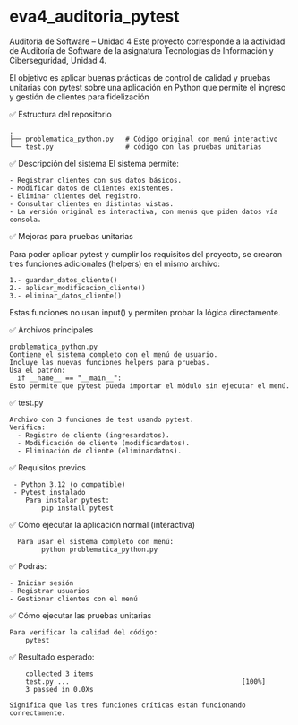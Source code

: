 # eva4_auditoria_pytest
Auditoría de Software – Unidad 4
Este proyecto corresponde a la actividad de Auditoría de Software de la asignatura Tecnologías de Información y Ciberseguridad, Unidad 4.

El objetivo es aplicar buenas prácticas de control de calidad y pruebas unitarias con pytest sobre una aplicación en Python que permite el ingreso y gestión de clientes para fidelización

✅ Estructura del repositorio

    .
    ├── problematica_python.py   # Código original con menú interactivo
    └── test.py                  # código con las pruebas unitarias

✅ Descripción del sistema
  El sistema permite:
  
    - Registrar clientes con sus datos básicos.
    - Modificar datos de clientes existentes.
    - Eliminar clientes del registro.
    - Consultar clientes en distintas vistas.
    - La versión original es interactiva, con menús que piden datos vía consola.

✅ Mejoras para pruebas unitarias

  Para poder aplicar pytest y cumplir los requisitos del proyecto, se crearon tres funciones adicionales (helpers) en el mismo archivo:

    1.- guardar_datos_cliente()
    2.- aplicar_modificacion_cliente()
    3.- eliminar_datos_cliente()
  
  Estas funciones no usan input() y permiten probar la lógica directamente.

  ✅ Archivos principales
   
    problematica_python.py
    Contiene el sistema completo con el menú de usuario.   
    Incluye las nuevas funciones helpers para pruebas.
    Usa el patrón:
      if __name__ == "__main__":
    Esto permite que pytest pueda importar el módulo sin ejecutar el menú.

✅ test.py
    
    Archivo con 3 funciones de test usando pytest.
    Verifica:
      - Registro de cliente (ingresardatos).
      - Modificación de cliente (modificardatos).
      - Eliminación de cliente (eliminardatos).

✅ Requisitos previos
    
     - Python 3.12 (o compatible)
     - Pytest instalado
        Para instalar pytest:
            pip install pytest

✅ Cómo ejecutar la aplicación normal (interactiva)
     
      Para usar el sistema completo con menú:
            python problematica_python.py

✅ Podrás:
    
    - Iniciar sesión
    - Registrar usuarios
    - Gestionar clientes con el menú

✅ Cómo ejecutar las pruebas unitarias

    Para verificar la calidad del código:
        pytest


✅ Resultado esperado:
        
        collected 3 items
        test.py ...                                           [100%]
        3 passed in 0.0Xs

    Significa que las tres funciones críticas están funcionando correctamente.
        
